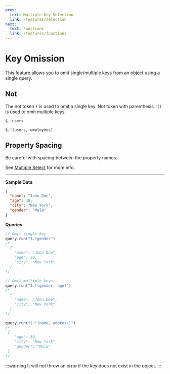 ```yaml
---
prev:
  text: Multiple Key Selection
  link: /features/selection
next:
  text: Functions
  link: /features/functions
---
```


# Key Omission

This feature allows you to omit single/multiple keys from an object using a single query.

## Not
The not token `!` is used to omit a single key.
Not token with parenthesis `!()` is used to omit multiple keys.

`$.!users`

`$.!(users, employees)`

## Property Spacing
Be careful with spacing between the property names.

See [Multiple Select](/features/selection#spacing) for more info.

---

**Sample Data**
```json
{
  "name": "John Doe",
  "age": 30,
  "city": "New York",
  "gender": "Male"
}
```

**Queries**
```ts
// Omit single key
query.run("$.!gender")
/*
  {
    "name": "John Doe",
    "age": 30,
    "city": "New York"
  }
*/

// Omit multiple keys
query.run("$.!(gender, age)")
/*
  {
    "name": "John Doe",
    "city": "New York"
  }
*/

query.run("$.!(name, address)")
/*
 {
    "age": 30,
    "city": "New York",
    "gender": "Male"
 }
*/
```

:::warning
It will not throw an error if the key does not exist in the object.
:::
